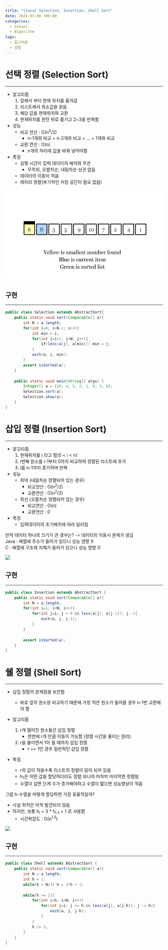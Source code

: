 ```yaml
---
title: "[Java] Selection, Insertion, Shell Sort"
date: 2024-03-08 +09:00
categories:
  - School
  - Algorithm
tags:
  - 알고리즘
  - 정렬
---
```

# 선택 정렬 (Selection Sort) 
---
- 알고리즘
	1. 앞에서 부터 현재 위치를 옮겨감
	2. 리스트에서 최소값을 찾음
	3. 해당 값을 현재위치와 교환
	4. 현재위치를 한칸 뒤로 옮기고 2~3을 반복함
- 성능
	- 비교 연산 : O(n<sup>2</sup>/2)
		- n-1개와 비교 + n-2개와 비교 + ... + 1개와 비교
	- 교환 연산 : O(n)
		- n개의 자리에 값을 바꿔 넣어야함
- 특징
	- 실행 시간이 입력 데이터의 배치와 무관
		- 무작위, 오름차순, 내림차순 상관 없음
	- 데이터의 이동이 적음
	- 제자리 정렬(부가적인 저장 공간이 필요 없음)

![](images/2024-03-08-Algorithm-Sorting1.gif)

## 구현
---
```java
public class Selection extends AbstractSort{  
    public static void sort(Comparable[] a){  
        int N = a.length;  
        for(int i=0; i<N-1; i++){  
            int min = i;  
            for(int j=i+1; j<N; j++){  
                if(less(a[j], a[min])) min = j;  
            }  
            exch(a, i, min);  
        }  
        assert isSorted(a);  
    }  
  
    public static void main(String[] args) {  
        Integer[] a = {10, 4, 5, 2, 1, 8, 3, 6};  
        Selection.sort(a);  
        Selection.show(a);  
    }  
}
```

# 삽입 정렬 (Insertion Sort)
---
- 알고리즘
	1. 현재위치를 i 라고 함(0 < i < n)
	2. i번째 원소를 i-1부터 0까지 비교하여 정렬된 리스트에 추가
	3. i를 n-1까지 증가하며 반복
- 성능
	- 최악 (내림차순 정렬되어 있는 경우)
		- 비교연산 : O(n<sup>2</sup>/2)
		- 교환연산 : O(n<sup>2</sup>/2)
	- 최선 (오름차순 정렬되어 있는 경우)
		- 비교연산 : O(n)
		- 교환연산 : 0
- 특징
	- 입력데이터의 초기배치에 따라 달라짐


만약 데이터 하나의 크기가 큰 경우는? -> 데이터의 이동시 문제가 생김     
Java : 배열에 주소가 들어가 있으니 성능 영향 X     
C : 배열에 구조체 자체가 들어가 있으니 성능 영향 O

![](images/2024-03-08-School_Algorithm-Sorting1.gif)

## 구현
---
```java
public class Insertion extends AbstractSort {  
    public static void sort(Comparable[] a){  
        int N = a.length;  
        for(int i=1; i<N; i++){  
            for(int j=i; j > 0 && less(a[j], a[j-1]); j--){  
                exch(a, j, j-1);  
            }  
        }  
          
        assert isSorted(a);  
    }  
}
```

# 쉘 정렬 (Shell Sort)
---
- 삽입 정렬의 문제점을 보안함
	- 바로 앞의 원소랑 비교하기 때문에 가장 작은 원소가 들어올 경우 n-1번 교환해야 함

 - 알고리즘
	1. r개 떨어진 원소들간 삽입 정렬
		- 한번에 r개 만큼 이동이 가능함 (정렬 시간을 줄이는 원리)
	2. r을 줄이면서 1이 될 때까지 삽입 정렬
		- r == 1인 경우 일반적인 삽입 정렬
- 특징
	- r의 값이 작을수록 리스트의 정렬이 많이 되어 있음
	- h<sub>1</sub>은 어떤 값을 할당하더라도 정렬 되니까 어차피 마지막엔 정렬됨
	- 수열이 길면 단계 수가 증가해야하고 수열이 짧으면 성능향상이 적음

그럼 h-수열을 어떻게 할당하면 가장 효율적일까?
- 사실 최적은 아직 발견되지 않음
- 하지만, 보통 h<sub>i</sub> = 3 * h<sub>i-1</sub> + 1 로 사용함
	- 시간복잡도 : O(n<sup>1.5</sup>)

![](images/2024-03-08-School_Algorithm-Sorting1-1.gif)

## 구현
---
```java
public class Shell extends AbstractSort {  
    public static void sort(Comparable[] a){  
        int N = a.length;  
        int h = 1;  
        while(h < N/3) h = 3*h + 1;  
          
        while(h >= 1){  
            for(int i=h; i<N; i++){  
                for(int j=i; j >= h && less(a[j], a[j-h]); j -= h){  
                    exch(a, j, j-h);  
                }  
            }  
            h /= 3;  
        }  
    }  
}
```


